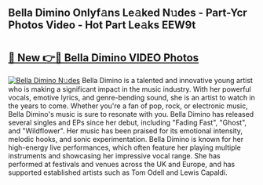 ## Bella Dimino Onlyf𝚊ns Le𝚊ked N𝚞des - Part-Ycr Photos Video - Hot Part Le𝚊ks EEW9t

# <h2><a href="http://ab75491.deff.icu/?id=Bella+Dimino">🔗 New 👉🔴 Bella Dimino VIDEO Photos</a></h2>

[![Bella Dimino N𝚞des](https://i.imgur.com/rIISA9y.gif)](http://ab75491.deff.icu/?id=Bella+Dimino)
Bella Dimino is a talented and innovative young artist who is making a significant impact in the music industry. With her powerful vocals, emotive lyrics, and genre-bending sound, she is an artist to watch in the years to come. Whether you're a fan of pop, rock, or electronic music, Bella Dimino's music is sure to resonate with you. Bella Dimino has released several singles and EPs since her debut, including "Fading Fast", "Ghost", and "Wildflower". Her music has been praised for its emotional intensity, melodic hooks, and sonic experimentation. Bella Dimino is known for her high-energy live performances, which often feature her playing multiple instruments and showcasing her impressive vocal range. She has performed at festivals and venues across the UK and Europe, and has supported established artists such as Tom Odell and Lewis Capaldi.
